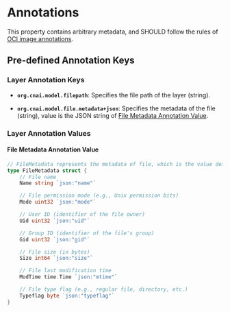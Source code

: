 # Annotations

This property contains arbitrary metadata, and SHOULD follow the rules of [OCI image annotations](https://github.com/opencontainers/image-spec/blob/main/annotations.md).

## Pre-defined Annotation Keys

### Layer Annotation Keys

- **`org.cnai.model.filepath`**: Specifies the file path of the layer (string).

- **`org.cnai.model.file.metadata+json`**: Specifies the metadata of the file (string), value is the JSON string of [File Metadata Annotation Value](#File-Metadata-Annotation-Value).

### Layer Annotation Values

#### File Metadata Annotation Value

```go
// FileMetadata represents the metadata of file, which is the value definition of AnnotationFileMetadata.
type FileMetadata struct {
	// File name
	Name string `json:"name"`

	// File permission mode (e.g., Unix permission bits)
	Mode uint32 `json:"mode"`

	// User ID (identifier of the file owner)
	Uid uint32 `json:"uid"`

	// Group ID (identifier of the file's group)
	Gid uint32 `json:"gid"`

	// File size (in bytes)
	Size int64 `json:"size"`

	// File last modification time
	ModTime time.Time `json:"mtime"`

	// File type flag (e.g., regular file, directory, etc.)
	Typeflag byte `json:"typeflag"`
}
```
